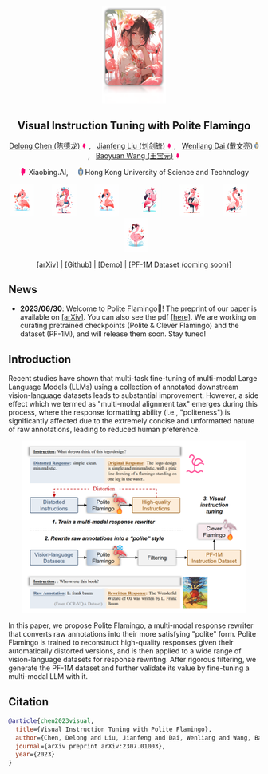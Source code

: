 
<div align="center">
  <img src="assets/logo.png" alt="Logo" width="128">


## Visual Instruction Tuning with Polite Flamingo

[Delong Chen (陈德龙)](https://chendelong.world/)
<img src="assets/xiaobing_logo.jpg" alt="Logo" width="10"> , &nbsp; 
[Jianfeng Liu (刘剑锋)](https://www.linkedin.com/in/jianfeng-liu-9539897b/) 
<img src="assets/xiaobing_logo.jpg" alt="Logo" width="10"> , &nbsp; 
[Wenliang Dai (戴文亮)](https://wenliangdai.github.io/)
<img src="assets/hkust_logo.png" alt="Logo" width="8">, &nbsp; 
[Baoyuan Wang (王宝元)](https://sites.google.com/site/zjuwby/) 
<img src="assets/xiaobing_logo.jpg" alt="Logo" width="10">

<img src="assets/xiaobing_logo.jpg" alt="Logo" width="15"> Xiaobing.AI, &nbsp; &nbsp; 
<img src="assets/hkust_logo.png" alt="Logo" width="10"> Hong Kong University of Science and Technology



<div align="center">
<img src="assets/flamingo (1).png" alt="Logo" width="50"> &nbsp; &nbsp; &nbsp; &nbsp; 
<img src="assets/flamingo (2).png" alt="Logo" width="50"> &nbsp; &nbsp; &nbsp; &nbsp; 
<img src="assets/flamingo (3).png" alt="Logo" width="50"> &nbsp; &nbsp; &nbsp; &nbsp; 
<img src="assets/flamingo (4).png" alt="Logo" width="50"> &nbsp; &nbsp; &nbsp; &nbsp; 
<img src="assets/flamingo (5).png" alt="Logo" width="50"> &nbsp; &nbsp; &nbsp; &nbsp; 
<img src="assets/flamingo (6).png" alt="Logo" width="50"> &nbsp; &nbsp; &nbsp; &nbsp;  
<img src="assets/flamingo (7).png" alt="Logo" width="50">
</div>


[[arXiv]](https://arxiv.org/abs/2307.01003) | 
[[Github]](https://github.com/ChenDelong1999/polite_flamingo) | 
[[Demo]](http://8.130.11.27:44402/) |
[[PF-1M Dataset (coming soon)]]()

</div>



## News

- **2023/06/30**: Welcome to Polite Flamingo🦩! The preprint of our paper is available on [[arXiv]](https://arxiv.org/abs/2307.01003). You can also see the pdf [[here]](./assets/Visual_Instruction_Tuning_with_Polite_Flamingo.pdf). We are working on curating pretrained checkpoints (Polite & Clever Flamingo) and the dataset (PF-1M), and will release them soon. Stay tuned!


## Introduction


Recent studies have shown that multi-task fine-tuning of multi-modal Large Language Models (LLMs) using a collection of annotated downstream vision-language datasets leads to substantial improvement. However, a side effect which we termed as "multi-modal alignment tax" emerges during this process, where the response formatting ability (i.e., "politeness") is significantly affected due to the extremely concise and unformatted nature of raw annotations, leading to reduced human preference. 

<p align="center"><img src="./assets/polite_clever_pipeline.png" alt="teaser" width="450"></p>

In this paper, we propose Polite Flamingo, a multi-modal response rewriter that converts raw annotations into their more satisfying "polite" form. Polite Flamingo is trained to reconstruct high-quality responses given their automatically distorted versions, and is then applied to a wide range of vision-language datasets for response rewriting. After rigorous filtering, we generate the PF-1M dataset and further validate its value by fine-tuning a multi-modal LLM with it.

<!-- 
The resulting multi-modal LLM has the following features:
- clever, polite
- multi-turn multi-image conversation,multi-image reasoning
- ...



## Getting Started

Our code is developed upon [OpenFlamingo](https://github.com/mlfoundations/open_flamingo), and therefore inherits its environment dependencies. One can use an OpenFlamingo environment to run our code, or create one as [here](https://github.com/mlfoundations/open_flamingo#installation)

Additionally, as in our method LoRA adapter need to be inserted to the language model, a [PEFT](https://github.com/huggingface/peft) installation is required:

```bash
pip install peft
```

If you want to host a web demo with [gradio](https://www.gradio.app/), please install it as well:

```bash
pip install gradio
```


## Loading Clever Flamingo

The following code provides an example of loading Clever Flamingo

```python
from inferencer import Inferencer
from huggingface_hub import hf_hub_download
import torch

# Initializing a Flamingo Model
inferencer = Inferencer(
  lm_path="decapoda-research/llama-7b-hf",
  clip_vision_encoder_path="ViT-L-14-336",
  tuning_config='https://huggingface.co/timdettmers/guanaco-7b',
  )

# Download pretrained checkpoint
checkpoint_path = hf_hub_download("chendelong/clever_flamingo", "clever_flamingo.pt")
inferencer.model.load_state_dict(torch.load(checkpoint_path, map_location="cpu"), strict=False)
```

```python
def get_prompt(instruction, raw_annotation=None, mode='clever_flamingo'):
  system_message = 'A chat between a curious human and an artificial intelligence assistant. The assistant gives helpful, detailed, and polite answers to the user\'s questions.'
  if mode=='clever_flamingo':
    return f'{system_message}\n### Human: {instruction}\n### Assistant: '
  elif mode=='polite_flamingo':
    return f'{system_message}\n### Human: {instruction}\n### Assistent: (Drafted Response): {raw_annotation}\n (Revised Response): '

prompt = get_prompt(
    'How many people are there in this image? What are they doing, and what should I prepare when I am going to such an event? List it point by point.<image><|endofchunk|>'
    )
imgpaths = [
    '/cpfs/user/chendelong/open_flamingo/demos/my_demos/images/000000002685.jpg',
    ]

response, full_text = inferencer(
  prompt=prompt,
  imgpaths=imgpaths,
      max_new_token=1024, 
      num_beams=3, 
      temperature=1.0,
      top_k=20, 
      top_p=0.9, 
      do_sample=True, 
      length_penalty=1.0, 
      no_repeat_ngram_size=3,
      response_split = "### Assistant:"
)
print(prompt, response, sep='')
```

 -->

## Citation

```bibtex
@article{chen2023visual,
  title={Visual Instruction Tuning with Polite Flamingo},
  author={Chen, Delong and Liu, Jianfeng and Dai, Wenliang and Wang, Baoyuan},
  journal={arXiv preprint arXiv:2307.01003},
  year={2023}
}
```